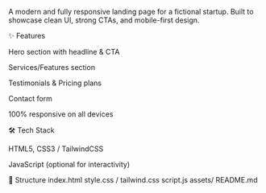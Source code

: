 A modern and fully responsive landing page for a fictional startup. Built to showcase clean UI, strong CTAs, and mobile-first design.

✨ Features

Hero section with headline & CTA

Services/Features section

Testimonials & Pricing plans

Contact form

100% responsive on all devices

🛠️ Tech Stack

HTML5, CSS3 / TailwindCSS

JavaScript (optional for interactivity)

📂 Structure
index.html
style.css / tailwind.css
script.js
assets/
README.md
